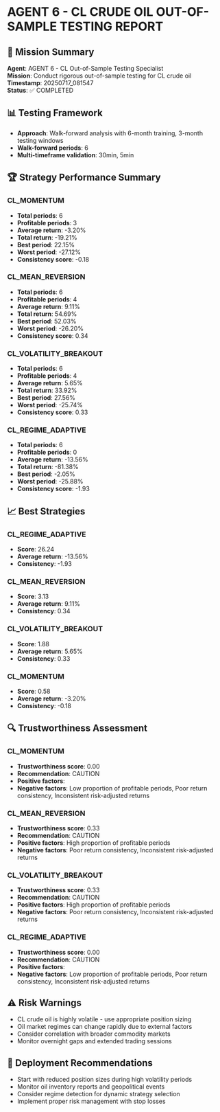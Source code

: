 # AGENT 6 - CL CRUDE OIL OUT-OF-SAMPLE TESTING REPORT

## 🎯 Mission Summary
**Agent**: AGENT 6 - CL Out-of-Sample Testing Specialist  
**Mission**: Conduct rigorous out-of-sample testing for CL crude oil  
**Timestamp**: 20250717_081547  
**Status**: ✅ COMPLETED

## 📊 Testing Framework
- **Approach**: Walk-forward analysis with 6-month training, 3-month testing windows
- **Walk-forward periods**: 6
- **Multi-timeframe validation**: 30min, 5min

## 🏆 Strategy Performance Summary

### CL_MOMENTUM
- **Total periods**: 6
- **Profitable periods**: 3
- **Average return**: -3.20%
- **Total return**: -19.21%
- **Best period**: 22.15%
- **Worst period**: -27.12%
- **Consistency score**: -0.18

### CL_MEAN_REVERSION
- **Total periods**: 6
- **Profitable periods**: 4
- **Average return**: 9.11%
- **Total return**: 54.69%
- **Best period**: 52.03%
- **Worst period**: -26.20%
- **Consistency score**: 0.34

### CL_VOLATILITY_BREAKOUT
- **Total periods**: 6
- **Profitable periods**: 4
- **Average return**: 5.65%
- **Total return**: 33.92%
- **Best period**: 27.56%
- **Worst period**: -25.74%
- **Consistency score**: 0.33

### CL_REGIME_ADAPTIVE
- **Total periods**: 6
- **Profitable periods**: 0
- **Average return**: -13.56%
- **Total return**: -81.38%
- **Best period**: -2.05%
- **Worst period**: -25.88%
- **Consistency score**: -1.93

## 📈 Best Strategies

### CL_REGIME_ADAPTIVE
- **Score**: 26.24
- **Average return**: -13.56%
- **Consistency**: -1.93

### CL_MEAN_REVERSION
- **Score**: 3.13
- **Average return**: 9.11%
- **Consistency**: 0.34

### CL_VOLATILITY_BREAKOUT
- **Score**: 1.88
- **Average return**: 5.65%
- **Consistency**: 0.33

### CL_MOMENTUM
- **Score**: 0.58
- **Average return**: -3.20%
- **Consistency**: -0.18

## 🔍 Trustworthiness Assessment

### CL_MOMENTUM
- **Trustworthiness score**: 0.00
- **Recommendation**: CAUTION
- **Positive factors**: 
- **Negative factors**: Low proportion of profitable periods, Poor return consistency, Inconsistent risk-adjusted returns

### CL_MEAN_REVERSION
- **Trustworthiness score**: 0.33
- **Recommendation**: CAUTION
- **Positive factors**: High proportion of profitable periods
- **Negative factors**: Poor return consistency, Inconsistent risk-adjusted returns

### CL_VOLATILITY_BREAKOUT
- **Trustworthiness score**: 0.33
- **Recommendation**: CAUTION
- **Positive factors**: High proportion of profitable periods
- **Negative factors**: Poor return consistency, Inconsistent risk-adjusted returns

### CL_REGIME_ADAPTIVE
- **Trustworthiness score**: 0.00
- **Recommendation**: CAUTION
- **Positive factors**: 
- **Negative factors**: Low proportion of profitable periods, Poor return consistency, Inconsistent risk-adjusted returns

## ⚠️ Risk Warnings
- CL crude oil is highly volatile - use appropriate position sizing
- Oil market regimes can change rapidly due to external factors
- Consider correlation with broader commodity markets
- Monitor overnight gaps and extended trading sessions

## 🚀 Deployment Recommendations
- Start with reduced position sizes during high volatility periods
- Monitor oil inventory reports and geopolitical events
- Consider regime detection for dynamic strategy selection
- Implement proper risk management with stop losses
